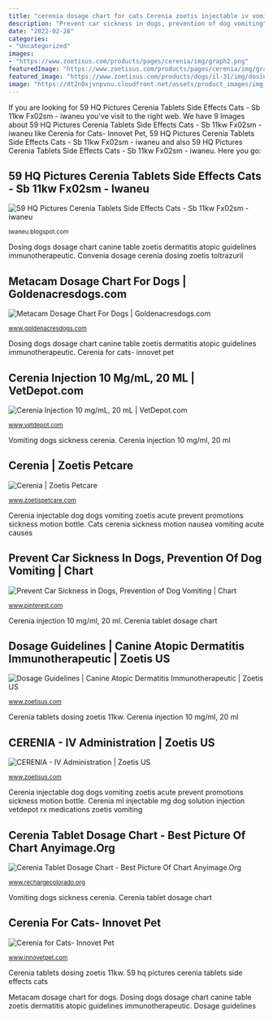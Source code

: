 ```yaml
---
title: "cerenia dosage chart for cats Cerenia zoetis injectable iv vomiting acute cats zoetisus administration"
description: "Prevent car sickness in dogs, prevention of dog vomiting"
date: "2022-02-28"
categories:
- "Uncategorized"
images:
- "https://www.zoetisus.com/products/pages/cerenia/img/graph2.png"
featuredImage: "https://www.zoetisus.com/products/pages/cerenia/img/graph2.png"
featured_image: "https://www.zoetisus.com/products/dogs/il-31/img/dosing/dosingchart_1.png"
image: "https://dt2n0xjvnpvnu.cloudfront.net/assets/product_images/img_accordion-content_dosing-chart.png"
---
```


If you are looking for 59 HQ Pictures Cerenia Tablets Side Effects Cats - Sb 11kw Fx02sm - iwaneu you've visit to the right web. We have 9 Images about 59 HQ Pictures Cerenia Tablets Side Effects Cats - Sb 11kw Fx02sm - iwaneu like Cerenia for Cats- Innovet Pet, 59 HQ Pictures Cerenia Tablets Side Effects Cats - Sb 11kw Fx02sm - iwaneu and also 59 HQ Pictures Cerenia Tablets Side Effects Cats - Sb 11kw Fx02sm - iwaneu. Here you go:

## 59 HQ Pictures Cerenia Tablets Side Effects Cats - Sb 11kw Fx02sm - Iwaneu

![59 HQ Pictures Cerenia Tablets Side Effects Cats - Sb 11kw Fx02sm - iwaneu](https://dt2n0xjvnpvnu.cloudfront.net/assets/product_images/img_accordion-content_dosing-chart.png "Dosing dogs dosage chart canine table zoetis dermatitis atopic guidelines immunotherapeutic")

<small>iwaneu.blogspot.com</small>

Dosing dogs dosage chart canine table zoetis dermatitis atopic guidelines immunotherapeutic. Convenia dosage cerenia dosing zoetis toltrazuril

## Metacam Dosage Chart For Dogs | Goldenacresdogs.com

![Metacam Dosage Chart For Dogs | Goldenacresdogs.com](https://www.zoetisus.com/products/dogs/apoquel/assets/images/new-images/dosing-chart.png "Cerenia injectable dog dogs vomiting zoetis acute prevent promotions sickness motion bottle")

<small>www.goldenacresdogs.com</small>

Dosing dogs dosage chart canine table zoetis dermatitis atopic guidelines immunotherapeutic. Cerenia for cats- innovet pet

## Cerenia Injection 10 Mg/mL, 20 ML | VetDepot.com

![Cerenia Injection 10 mg/mL, 20 mL | VetDepot.com](http://www.vetdepot.com/store/i/is.aspx?path=/images/cerenia-injectable-solution-10-mg-ml-20-ml.jpg&amp;lr=t&amp;bw=340&amp;bh=340 "Metacam dosage chart for dogs")

<small>www.vetdepot.com</small>

Vomiting dogs sickness cerenia. Cerenia injection 10 mg/ml, 20 ml

## Cerenia | Zoetis Petcare

![Cerenia | Zoetis Petcare](https://dt2n0xjvnpvnu.cloudfront.net/assets/product_images/cerenia-bottle.jpg "Dosing dogs dosage chart canine table zoetis dermatitis atopic guidelines immunotherapeutic")

<small>www.zoetispetcare.com</small>

Cerenia injectable dog dogs vomiting zoetis acute prevent promotions sickness motion bottle. Cats cerenia sickness motion nausea vomiting acute causes

## Prevent Car Sickness In Dogs, Prevention Of Dog Vomiting | Chart

![Prevent Car Sickness in Dogs, Prevention of Dog Vomiting | Chart](https://i.pinimg.com/originals/3f/c5/ee/3fc5eea665fb123396f0517cedfe30fe.png "Cats cerenia sickness motion nausea vomiting acute causes")

<small>www.pinterest.com</small>

Cerenia injection 10 mg/ml, 20 ml. Cerenia tablet dosage chart

## Dosage Guidelines | Canine Atopic Dermatitis Immunotherapeutic | Zoetis US

![Dosage Guidelines | Canine Atopic Dermatitis Immunotherapeutic | Zoetis US](https://www.zoetisus.com/products/dogs/il-31/img/dosing/dosingchart_1.png "Cerenia zoetis injectable iv vomiting acute cats zoetisus administration")

<small>www.zoetisus.com</small>

Cerenia tablets dosing zoetis 11kw. Cerenia injection 10 mg/ml, 20 ml

## CERENIA - IV Administration | Zoetis US

![CERENIA - IV Administration | Zoetis US](https://www.zoetisus.com/products/pages/cerenia/img/graph2.png "Cerenia tablet dosage chart")

<small>www.zoetisus.com</small>

Cerenia injectable dog dogs vomiting zoetis acute prevent promotions sickness motion bottle. Cerenia ml injectable mg dog solution injection vetdepot rx medications zoetis vomiting

## Cerenia Tablet Dosage Chart - Best Picture Of Chart Anyimage.Org

![Cerenia Tablet Dosage Chart - Best Picture Of Chart Anyimage.Org](https://www.zoetisus.com/products/dogs/convenia/images/dosing-chart.jpg "Vomiting dogs sickness cerenia")

<small>www.rechargecolorado.org</small>

Vomiting dogs sickness cerenia. Cerenia tablet dosage chart

## Cerenia For Cats- Innovet Pet

![Cerenia for Cats- Innovet Pet](https://cdn.shopify.com/s/files/1/0840/6049/files/cerenia_for_cats_1.jpg?v=1598423349 "Prevent car sickness in dogs, prevention of dog vomiting")

<small>www.innovetpet.com</small>

Cerenia tablets dosing zoetis 11kw. 59 hq pictures cerenia tablets side effects cats

Metacam dosage chart for dogs. Dosing dogs dosage chart canine table zoetis dermatitis atopic guidelines immunotherapeutic. Dosage guidelines
